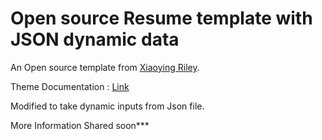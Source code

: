 # Open source Resume template with JSON dynamic data

An Open source template from <a href="http://themes.3rdwavemedia.com" target="_blank">Xiaoying Riley</a>.

Theme Documentation : <a href="http://themes.3rdwavemedia.com/demo/orbit/">Link</a>

Modified to take dynamic inputs from Json file.

More Information Shared soon***
